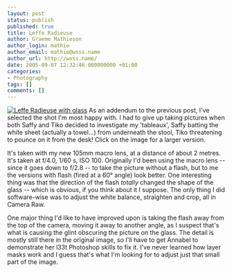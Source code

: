 ```yaml
---
layout: post
status: publish
published: true
title: Leffe Radieuse
author: Graeme Mathieson
author_login: mathie
author_email: mathie@woss.name
author_url: http://woss.name/
date: 2005-09-07 12:32:46.000000000 +01:00
categories:
- Photography
tags: []
comments: []
---
```

<a href="http://woss.name/wp-content/leffe_radieuse.jpg"><img src='http://woss.name/wp-content/thumb-leffe_radieuse.jpg' alt='Leffe Radieuse with glass'  class="alignright" /></a> As an addendum to the previous post, I've selected the shot I'm most happy with.  I had to give up taking pictures when both Saffy and Tiko decided to investigate my 'tableaux', Saffy batting the white sheet (actually a towel...) from underneath the stool, Tiko threatening to pounce on it from the desk!  Click on the image for a larger version.

It's taken with my new 105mm macro lens, at a distance of about 2 metres.  It's taken at f/4.0, 1/60 s, ISO 100.  Originally I'd been using the macro lens -- since it goes down to f/2.8 -- to take the picture without a flash, but to me the versions with flash (fired at a 60&deg; angle) look better.  One interesting thing was that the direction of the flash <em>totally</em> changed the shape of the glass -- which is obvious, if you think about it I suppose.  The only thing I did software-wise was to adjust the white balance, straighten and crop, all in Camera Raw.

One major thing I'd like to have improved upon is taking the flash away from the top of the camera, moving it away to another angle, as I suspect that's what is causing the glint obscuring the picture on the glass.  The detail is mostly still there in the original image, so I'll have to get Annabel to demonstrate her l33t Photoshop skills to fix it.  I've never learned how layer masks work and I guess that's what I'm looking for to adjust just that small part of the image.
